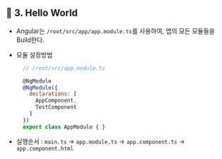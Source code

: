 ## 🐫 3. Hello World

* Angular는 ``/root/src/app/app.module.ts``를 사용하여, 앱의 모든 모듈들을 Build한다.

* 모듈 설정방법

  ```javascript
    // /root/src/app.module.ts

    @NgModule
    @NgModule({
      declarations: [
        AppComponent,
        TestComponent
      ]
    })
    export class AppModule { }
  ```

* 실행순서 : ``main.ts`` -> ``app.module.ts`` -> ``app.component.ts`` -> ``app.component.html``